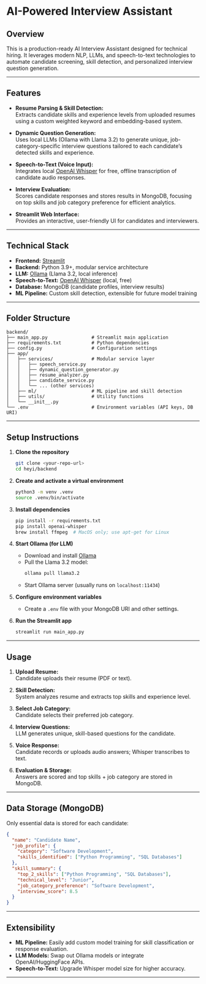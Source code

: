 # AI-Powered Interview Assistant

## Overview

This is a production-ready AI Interview Assistant designed for technical hiring. It leverages modern NLP, LLMs, and speech-to-text technologies to automate candidate screening, skill detection, and personalized interview question generation.

---

## Features

- **Resume Parsing & Skill Detection:**  
  Extracts candidate skills and experience levels from uploaded resumes using a custom weighted keyword and embedding-based system.

- **Dynamic Question Generation:**  
  Uses local LLMs (Ollama with Llama 3.2) to generate unique, job-category-specific interview questions tailored to each candidate’s detected skills and experience.

- **Speech-to-Text (Voice Input):**  
  Integrates local [OpenAI Whisper](https://github.com/openai/whisper) for free, offline transcription of candidate audio responses.

- **Interview Evaluation:**  
  Scores candidate responses and stores results in MongoDB, focusing on top skills and job category preference for efficient analytics.

- **Streamlit Web Interface:**  
  Provides an interactive, user-friendly UI for candidates and interviewers.

---

## Technical Stack

- **Frontend:** [Streamlit](https://streamlit.io/)
- **Backend:** Python 3.9+, modular service architecture
- **LLM:** [Ollama](https://ollama.com/) (Llama 3.2, local inference)
- **Speech-to-Text:** [OpenAI Whisper](https://github.com/openai/whisper) (local, free)
- **Database:** MongoDB (candidate profiles, interview results)
- **ML Pipeline:** Custom skill detection, extensible for future model training

---

## Folder Structure

```
backend/
├── main_app.py                # Streamlit main application
├── requirements.txt           # Python dependencies
├── config.py                  # Configuration settings
├── app/
│   ├── services/              # Modular service layer
│   │   ├── speech_service.py
│   │   ├── dynamic_question_generator.py
│   │   ├── resume_analyzer.py
│   │   ├── candidate_service.py
│   │   └── ... (other services)
│   ├── ml/                    # ML pipeline and skill detection
│   ├── utils/                 # Utility functions
│   └── __init__.py
└── .env                       # Environment variables (API keys, DB URI)
```

---

## Setup Instructions

1. **Clone the repository**
   ```bash
   git clone <your-repo-url>
   cd heyi/backend
   ```

2. **Create and activate a virtual environment**
   ```bash
   python3 -m venv .venv
   source .venv/bin/activate
   ```

3. **Install dependencies**
   ```bash
   pip install -r requirements.txt
   pip install openai-whisper
   brew install ffmpeg  # MacOS only; use apt-get for Linux
   ```

4. **Start Ollama (for LLM)**
   - Download and install [Ollama](https://ollama.com/download)
   - Pull the Llama 3.2 model:
     ```bash
     ollama pull llama3.2
     ```
   - Start Ollama server (usually runs on `localhost:11434`)

5. **Configure environment variables**
   - Create a `.env` file with your MongoDB URI and other settings.

6. **Run the Streamlit app**
   ```bash
   streamlit run main_app.py
   ```

---

## Usage

1. **Upload Resume:**  
   Candidate uploads their resume (PDF or text).

2. **Skill Detection:**  
   System analyzes resume and extracts top skills and experience level.

3. **Select Job Category:**  
   Candidate selects their preferred job category.

4. **Interview Questions:**  
   LLM generates unique, skill-based questions for the candidate.

5. **Voice Response:**  
   Candidate records or uploads audio answers; Whisper transcribes to text.

6. **Evaluation & Storage:**  
   Answers are scored and top skills + job category are stored in MongoDB.

---

## Data Storage (MongoDB)

Only essential data is stored for each candidate:
```json
{
  "name": "Candidate Name",
  "job_profile": {
    "category": "Software Development",
    "skills_identified": ["Python Programming", "SQL Databases"]
  },
  "skill_summary": {
    "top_2_skills": ["Python Programming", "SQL Databases"],
    "technical_level": "Junior",
    "job_category_preference": "Software Development",
    "interview_score": 8.5
  }
}
```

---

## Extensibility

- **ML Pipeline:** Easily add custom model training for skill classification or response evaluation.
- **LLM Models:** Swap out Ollama models or integrate OpenAI/HuggingFace APIs.
- **Speech-to-Text:** Upgrade Whisper model size for higher accuracy.

---
